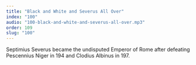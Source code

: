 ```yaml
---
title: "Black and White and Severus All Over"
index: "100"
audio: "100-black-and-white-and-severus-all-over.mp3"
order: 109
slug: "100"
---
```


  

Septimius Severus became the undisputed Emperor of Rome after defeating Pescennius Niger in 194 and Clodius Albinus in 197\.


